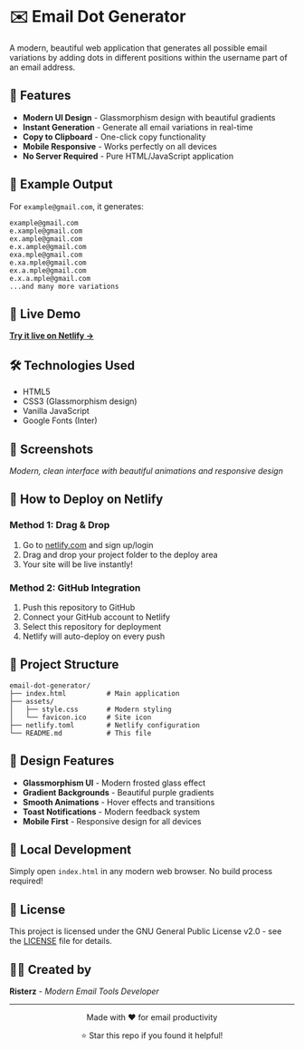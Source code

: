 # ✉️ Email Dot Generator

A modern, beautiful web application that generates all possible email variations by adding dots in different positions within the username part of an email address.

## 🎯 Features

- **Modern UI Design** - Glassmorphism design with beautiful gradients
- **Instant Generation** - Generate all email variations in real-time
- **Copy to Clipboard** - One-click copy functionality
- **Mobile Responsive** - Works perfectly on all devices
- **No Server Required** - Pure HTML/JavaScript application

## 📧 Example Output

For `example@gmail.com`, it generates:
```
example@gmail.com
e.xample@gmail.com
ex.ample@gmail.com
e.x.ample@gmail.com
exa.mple@gmail.com
e.xa.mple@gmail.com
ex.a.mple@gmail.com
e.x.a.mple@gmail.com
...and many more variations
```

## 🚀 Live Demo

**[Try it live on Netlify →](https://your-site-name.netlify.app)**

## 🛠️ Technologies Used

- HTML5
- CSS3 (Glassmorphism design)
- Vanilla JavaScript
- Google Fonts (Inter)

## 📱 Screenshots

*Modern, clean interface with beautiful animations and responsive design*

## 🚀 How to Deploy on Netlify

### Method 1: Drag & Drop
1. Go to [netlify.com](https://netlify.com) and sign up/login
2. Drag and drop your project folder to the deploy area
3. Your site will be live instantly!

### Method 2: GitHub Integration
1. Push this repository to GitHub
2. Connect your GitHub account to Netlify
3. Select this repository for deployment
4. Netlify will auto-deploy on every push

## 📁 Project Structure

```
email-dot-generator/
├── index.html          # Main application
├── assets/
│   ├── style.css       # Modern styling
│   └── favicon.ico     # Site icon
├── netlify.toml        # Netlify configuration
└── README.md           # This file
```

## 🎨 Design Features

- **Glassmorphism UI** - Modern frosted glass effect
- **Gradient Backgrounds** - Beautiful purple gradients
- **Smooth Animations** - Hover effects and transitions
- **Toast Notifications** - Modern feedback system
- **Mobile First** - Responsive design for all devices

## 🔧 Local Development

Simply open `index.html` in any modern web browser. No build process required!

## 📄 License

This project is licensed under the GNU General Public License v2.0 - see the [LICENSE](LICENSE) file for details.

## 👨‍💻 Created by

**Risterz** - *Modern Email Tools Developer*

---

<div align="center">
  <p>Made with ❤️ for email productivity</p>
  <p>⭐ Star this repo if you found it helpful!</p>
</div>
</div>